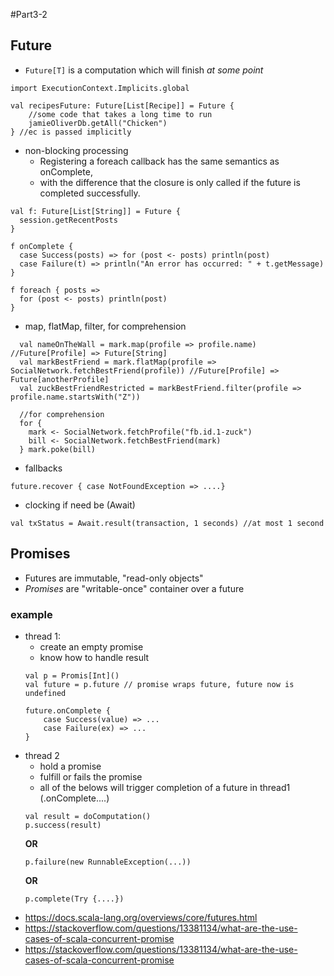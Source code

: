 #Part3-2

## Future
- `Future[T]` is a computation which will finish *at some point*
```
import ExecutionContext.Implicits.global

val recipesFuture: Future[List[Recipe]] = Future {
    //some code that takes a long time to run
    jamieOliverDb.getAll("Chicken")
} //ec is passed implicitly
```
- non-blocking processing
    - Registering a foreach callback has the same semantics as onComplete,
    - with the difference that the closure is only called if the future is completed successfully.
```
val f: Future[List[String]] = Future {
  session.getRecentPosts
}

f onComplete {
  case Success(posts) => for (post <- posts) println(post)
  case Failure(t) => println("An error has occurred: " + t.getMessage)
}

f foreach { posts =>
  for (post <- posts) println(post)
}
```
- map, flatMap, filter, for comprehension
```
  val nameOnTheWall = mark.map(profile => profile.name) //Future[Profile] => Future[String]
  val markBestFriend = mark.flatMap(profile => SocialNetwork.fetchBestFriend(profile)) //Future[Profile] => Future[anotherProfile]
  val zuckBestFriendRestricted = markBestFriend.filter(profile => profile.name.startsWith("Z"))

  //for comprehension
  for {
    mark <- SocialNetwork.fetchProfile("fb.id.1-zuck")
    bill <- SocialNetwork.fetchBestFriend(mark)
  } mark.poke(bill)
```

- fallbacks
```
future.recover { case NotFoundException => ....}
```
- clocking if need be (Await)
```
val txStatus = Await.result(transaction, 1 seconds) //at most 1 second
```

## Promises
- Futures are immutable, "read-only objects"
- *Promises* are "writable-once" container over a future
### example
- thread 1:
    - create an empty promise
    - know how to handle result
    ```
    val p = Promis[Int]()
    val future = p.future // promise wraps future, future now is undefined

    future.onComplete {
        case Success(value) => ...
        case Failure(ex) => ...
    }
    ```
- thread 2
    - hold a promise
    - fulfill or fails the promise
    - all of the belows will trigger completion of a future in thread1 (.onComplete....)
    ```
    val result = doComputation()
    p.success(result)
    ```
    **OR**
    ```
    p.failure(new RunnableException(...))
    ```
    **OR**
    ```
    p.complete(Try {....})
    ```
- https://docs.scala-lang.org/overviews/core/futures.html
- https://stackoverflow.com/questions/13381134/what-are-the-use-cases-of-scala-concurrent-promise
- https://stackoverflow.com/questions/13381134/what-are-the-use-cases-of-scala-concurrent-promise